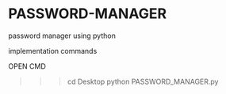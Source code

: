 # PASSWORD-MANAGER
password manager using python

implementation commands

  OPEN CMD 
 >>>cd Desktop
 >>>python PASSWORD_MANAGER.py

